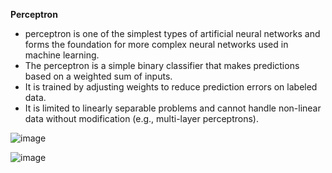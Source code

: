 **Perceptron**  
- perceptron is one of the simplest types of artificial neural networks and forms the foundation for more complex neural networks used in machine learning.
- The perceptron is a simple binary classifier that makes predictions based on a weighted sum of inputs.
- It is trained by adjusting weights to reduce prediction errors on labeled data.
- It is limited to linearly separable problems and cannot handle non-linear data without modification (e.g., multi-layer perceptrons).  

    

![image](https://github.com/user-attachments/assets/3c32f4a0-d2ce-4956-be08-a1dc9862fe07)  






        
![image](https://github.com/user-attachments/assets/8f610f43-2c7d-4d94-a962-2d22e6d4fc58)

